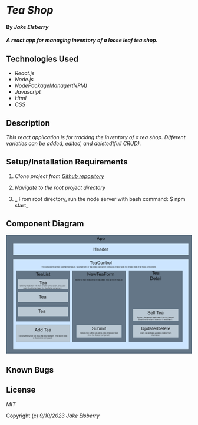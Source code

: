 # _Tea Shop_

#### By _**Jake Elsberry**_

#### _A react app for managing inventory of a loose leaf  tea shop._

## Technologies Used

* _React.js_
* _Node.js_
* _NodePackageManager(NPM)_
* _Javascript_
* _Html_
* _CSS_

## Description

_This react application is for tracking the inventory of a tea shop. Different varieties can be added, edited, and deleted(full CRUD)._

## Setup/Installation Requirements

1.  _Clone project from [Github repository](https://github.com/Schmelzberry/TeaShop)_

2. _Navigate to the root project directory_

3.  _ From root directory, run the node server with bash command: $ npm start_

## Component Diagram

![Component Diagram](src/img/TeaShopComponents.png "Component Diagram")

## Known Bugs


## License

_MIT_

Copyright (c) _9/10/2023_ _Jake Elsberry_
